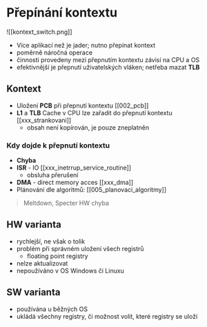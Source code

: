 # Přepínání kontextu
![[kontext_switch.png]]
- Více aplikací než je jader; nutno přepínat kontext
- poměrně náročná operace
- činnosti provedeny mezi přepnutím kontextu závisí na CPU a OS
- efektivnější je přepnutí uživatelských vláken; netřeba mazat **TLB**
## Kontext
- Uložení **PCB** při přepnutí kontextu [[002_pcb]]
- **L1** a **TLB** Cache v CPU lze zařadit do přepnutí kontextu [[xxx_strankovani]]
	- obsah není kopírován, je pouze zneplatněn

### Kdy dojde k přepnutí kontextu
- **Chyba**
- **ISR** - IO [[xxx_inetrrup_service_routine]]
	- obsluha přerušení
- **DMA** - direct memory acces [[xxx_dma]]
- Plánování dle algoritmů: [[005_planovaci_algoritmy]]

> Meltdown, Specter HW chyba

## HW varianta
- rychlejší, ne však o tolik
- problém při správném uložení všech registrů
	- floating point registry
- nelze aktualizovat
- nepoužíváno v OS Windows či Linuxu
## SW varianta
- používána u běžných OS
- ukládá všechny registry, či možnost volit, které registry se uloží